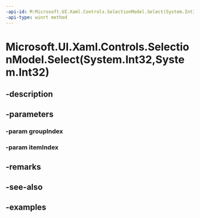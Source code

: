 ```yaml
---
-api-id: M:Microsoft.UI.Xaml.Controls.SelectionModel.Select(System.Int32,System.Int32)
-api-type: winrt method
---
```


# Microsoft.UI.Xaml.Controls.SelectionModel.Select(System.Int32,System.Int32)

<!--
public void Select (int groupIndex, int itemIndex);
-->


## -description

## -parameters

### -param groupIndex

### -param itemIndex

## -remarks

## -see-also

## -examples


